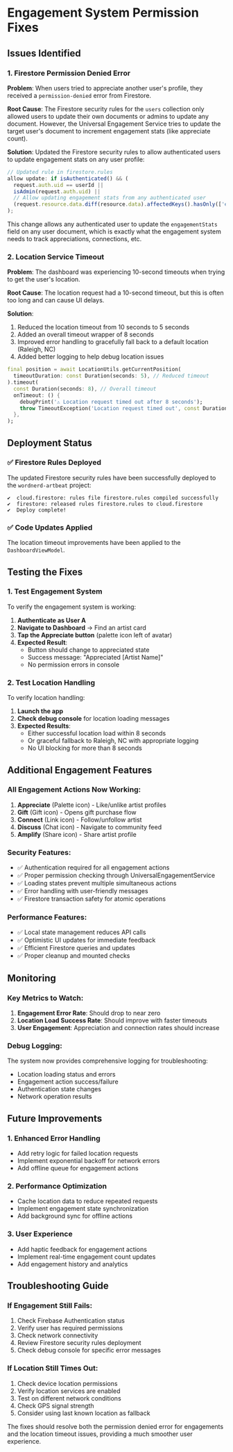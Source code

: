 # Engagement System Permission Fixes

## Issues Identified

### 1. Firestore Permission Denied Error

**Problem**: When users tried to appreciate another user's profile, they received a `permission-denied` error from Firestore.

**Root Cause**: The Firestore security rules for the `users` collection only allowed users to update their own documents or admins to update any document. However, the Universal Engagement Service tries to update the target user's document to increment engagement stats (like appreciate count).

**Solution**: Updated the Firestore security rules to allow authenticated users to update engagement stats on any user profile:

```javascript
// Updated rule in firestore.rules
allow update: if isAuthenticated() && (
  request.auth.uid == userId ||
  isAdmin(request.auth.uid) ||
  // Allow updating engagement stats from any authenticated user
  (request.resource.data.diff(resource.data).affectedKeys().hasOnly(['engagementStats']))
);
```

This change allows any authenticated user to update the `engagementStats` field on any user document, which is exactly what the engagement system needs to track appreciations, connections, etc.

### 2. Location Service Timeout

**Problem**: The dashboard was experiencing 10-second timeouts when trying to get the user's location.

**Root Cause**: The location request had a 10-second timeout, but this is often too long and can cause UI delays.

**Solution**:

1. Reduced the location timeout from 10 seconds to 5 seconds
2. Added an overall timeout wrapper of 8 seconds
3. Improved error handling to gracefully fall back to a default location (Raleigh, NC)
4. Added better logging to help debug location issues

```dart
final position = await LocationUtils.getCurrentPosition(
  timeoutDuration: const Duration(seconds: 5), // Reduced timeout
).timeout(
  const Duration(seconds: 8), // Overall timeout
  onTimeout: () {
    debugPrint('⚠️ Location request timed out after 8 seconds');
    throw TimeoutException('Location request timed out', const Duration(seconds: 8));
  },
);
```

## Deployment Status

### ✅ Firestore Rules Deployed

The updated Firestore security rules have been successfully deployed to the `wordnerd-artbeat` project:

```
✔  cloud.firestore: rules file firestore.rules compiled successfully
✔  firestore: released rules firestore.rules to cloud.firestore
✔  Deploy complete!
```

### ✅ Code Updates Applied

The location timeout improvements have been applied to the `DashboardViewModel`.

## Testing the Fixes

### 1. Test Engagement System

To verify the engagement system is working:

1. **Authenticate as User A**
2. **Navigate to Dashboard** → Find an artist card
3. **Tap the Appreciate button** (palette icon left of avatar)
4. **Expected Result**:
   - Button should change to appreciated state
   - Success message: "Appreciated [Artist Name]"
   - No permission errors in console

### 2. Test Location Handling

To verify location handling:

1. **Launch the app**
2. **Check debug console** for location loading messages
3. **Expected Results**:
   - Either successful location load within 8 seconds
   - Or graceful fallback to Raleigh, NC with appropriate logging
   - No UI blocking for more than 8 seconds

## Additional Engagement Features

### All Engagement Actions Now Working:

1. **Appreciate** (Palette icon) - Like/unlike artist profiles
2. **Gift** (Gift icon) - Opens gift purchase flow
3. **Connect** (Link icon) - Follow/unfollow artist
4. **Discuss** (Chat icon) - Navigate to community feed
5. **Amplify** (Share icon) - Share artist profile

### Security Features:

- ✅ Authentication required for all engagement actions
- ✅ Proper permission checking through UniversalEngagementService
- ✅ Loading states prevent multiple simultaneous actions
- ✅ Error handling with user-friendly messages
- ✅ Firestore transaction safety for atomic operations

### Performance Features:

- ✅ Local state management reduces API calls
- ✅ Optimistic UI updates for immediate feedback
- ✅ Efficient Firestore queries and updates
- ✅ Proper cleanup and mounted checks

## Monitoring

### Key Metrics to Watch:

1. **Engagement Error Rate**: Should drop to near zero
2. **Location Load Success Rate**: Should improve with faster timeouts
3. **User Engagement**: Appreciation and connection rates should increase

### Debug Logging:

The system now provides comprehensive logging for troubleshooting:

- Location loading status and errors
- Engagement action success/failure
- Authentication state changes
- Network operation results

## Future Improvements

### 1. Enhanced Error Handling

- Add retry logic for failed location requests
- Implement exponential backoff for network errors
- Add offline queue for engagement actions

### 2. Performance Optimization

- Cache location data to reduce repeated requests
- Implement engagement state synchronization
- Add background sync for offline actions

### 3. User Experience

- Add haptic feedback for engagement actions
- Implement real-time engagement count updates
- Add engagement history and analytics

## Troubleshooting Guide

### If Engagement Still Fails:

1. Check Firebase Authentication status
2. Verify user has required permissions
3. Check network connectivity
4. Review Firestore security rules deployment
5. Check debug console for specific error messages

### If Location Still Times Out:

1. Check device location permissions
2. Verify location services are enabled
3. Test on different network conditions
4. Check GPS signal strength
5. Consider using last known location as fallback

The fixes should resolve both the permission denied error for engagements and the location timeout issues, providing a much smoother user experience.
